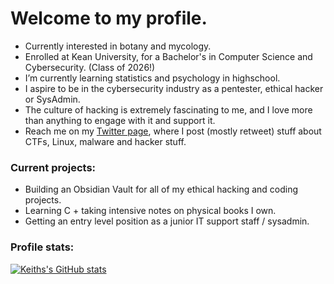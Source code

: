 # Welcome to my profile.
- Currently interested in botany and mycology.
- Enrolled at Kean University, for a Bachelor's in Computer Science and Cybersecurity. (Class of 2026!)
- I’m currently learning statistics and psychology in highschool.
- I aspire to be in the cybersecurity industry as a pentester, ethical hacker or SysAdmin.
- The culture of hacking is extremely fascinating to me, and I love more than anything to engage with it and support it.
- Reach me on my [Twitter page](https://twitter.com/keithfernandez0), where I post (mostly retweet) stuff about CTFs, Linux, malware and hacker stuff.

### Current projects:
- Building an Obsidian Vault for all of my ethical hacking and coding projects.
- Learning C + taking intensive notes on physical books I own.
- Getting an entry level position as a junior IT support staff / sysadmin.

### Profile stats:
[![Keiths's GitHub stats](https://github-readme-stats.vercel.app/api?username=keithfernandez0&count_private=true)](https://github.com/anuraghazra/github-readme-stats)

<!---
keithfernandez0/keithfernandez0 is a ✨ special ✨ repository because its `README.md` (this file) appears on your GitHub profile.
You can click the Preview link to take a look at your changes.
--->
